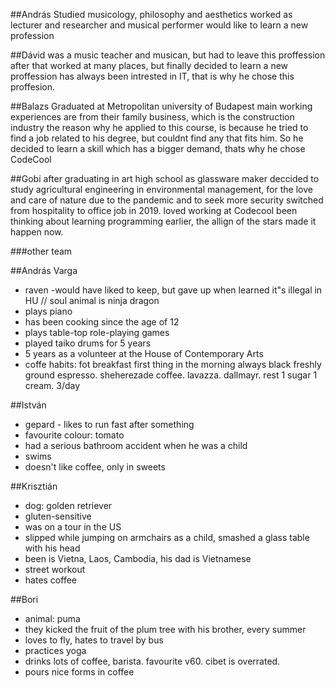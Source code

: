 ##András
Studied musicology, philosophy and aesthetics
worked as lecturer and researcher and musical performer
would like to learn a new profession

##Dávid
was a music teacher and musican, but had to leave this proffession
after that worked at many places, but finally decided to learn a new proffession
has always been intrested in IT, that is why he chose this proffesion.

##Balazs
Graduated at Metropolitan university of Budapest
main working experiences are from their family business, which is the construction industry
the reason why he applied to this course, is because he tried to find a job related to his degree, but couldnt find any that fits him. So he decided to learn a skill which has a bigger demand, thats why he chose CodeCool

##Gobi
after graduating in art high school as glassware maker deccided to study agricultural engineering in environmental management, for the love and care of nature
due to the pandemic and to seek more security switched from hospitality to office job in 2019. loved working at Codecool
been thinking about learning programming earlier, the allign of the stars made it happen now.

###other team

##András Varga
- raven -would have liked to keep, but gave up when learned it"s illegal in HU // soul animal is ninja dragon
- plays piano
- has been cooking since the age of 12
- plays table-top role-playing games
- played taiko drums for 5 years
- 5 years as a volunteer at the House of Contemporary Arts
- coffe habits: fot breakfast first thing in the morning always black freshly ground espresso. sheherezade coffee. lavazza. dallmayr. rest 1 sugar 1 cream. 3/day

##István
- gepard - likes to run fast after something
- favourite colour: tomato
- had a serious bathroom accident when he was a child
- swims
- doesn't like coffee, only in sweets

##Krisztián
- dog: golden retriever
- gluten-sensitive
- was on a tour in the US
- slipped while jumping on armchairs as a child, smashed a glass table with his head
- been is Vietna, Laos, Cambodia, his dad is Vietnamese
- street workout
- hates coffee

##Bori
- animal: puma
- they kicked the fruit of the plum tree with his brother, every summer
- loves to fly, hates to travel by bus
- practices yoga
- drinks lots of coffee, barista. favourite v60. cibet is overrated. 
- pours nice forms in coffee

